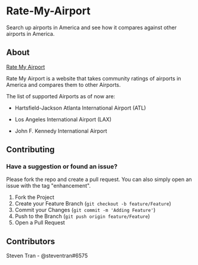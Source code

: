 # Rate-My-Airport

Search up airports in America and see how it compares against other airports in America.

## About

[Rate My Airport](https://github.com/Darren-Tham/Rate-My-Airport)

Rate My Airport is a website that takes community ratings of airports in America and compares them to other Airports.

The list of supported Airports as of now are:

- Hartsfield-Jackson Atlanta International Airport (ATL)

- Los Angeles International Airport (LAX)

- John F. Kennedy International Airport

## Contributing

### Have a suggestion or found an issue?

Please fork the repo and create a pull request. You can also simply open an issue with the tag "enhancement".

1. Fork the Project
2. Create your Feature Branch (`git checkout -b feature/Feature`)
3. Commit your Changes (`git commit -m 'Adding Feature'`)
4. Push to the Branch (`git push origin feature/Feature`)
5. Open a Pull Request


## Contributors
Steven Tran - @steventran#6575
